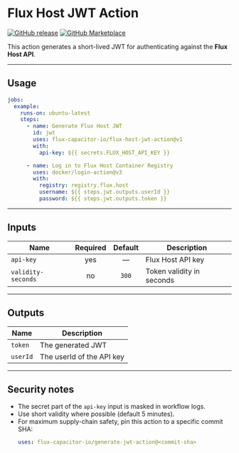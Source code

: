 # Flux Host JWT Action

[![GitHub release](https://img.shields.io/github/v/release/flux-capacitor-io/flux-host-jwt-action?display_name=tag&sort=semver)](https://github.com/flux-capacitor-io/flux-host-jwt-action/releases)
[![GitHub Marketplace](https://img.shields.io/badge/GitHub%20Marketplace-Use%20this%20Action-2ea44f)](https://github.com/marketplace/actions/flux-host-jwt)

This action generates a short-lived JWT for authenticating against the **Flux Host API**.

---

## Usage

```yaml
jobs:
  example:
    runs-on: ubuntu-latest
    steps:
      - name: Generate Flux Host JWT
        id: jwt
        uses: flux-capacitor-io/flux-host-jwt-action@v1
        with:
          api-key: ${{ secrets.FLUX_HOST_API_KEY }}

      - name: Log in to Flux Host Container Registry
        uses: docker/login-action@v3
        with:
          registry: registry.flux.host
          username: ${{ steps.jwt.outputs.userId }}
          password: ${{ steps.jwt.outputs.token }}
```

---

## Inputs
| Name               | Required | Default | Description               |
|--------------------|:--------:|:-------:|---------------------------|
| `api-key`          |   yes    |    —    | Flux Host API key         |
| `validity-seconds` |    no    |  `300`  | Token validity in seconds |

---

## Outputs

| Name     | Description               |
|----------|---------------------------|
| `token`  | The generated JWT         |
| `userId` | The userId of the API key |

---

## Security notes

- The secret part of the `api-key` input is masked in workflow logs.
- Use short validity where possible (default 5 minutes).
- For maximum supply-chain safety, pin this action to a specific commit SHA:  
  ```yaml
  uses: flux-capacitor-io/generate-jwt-action@<commit-sha>
  ```
